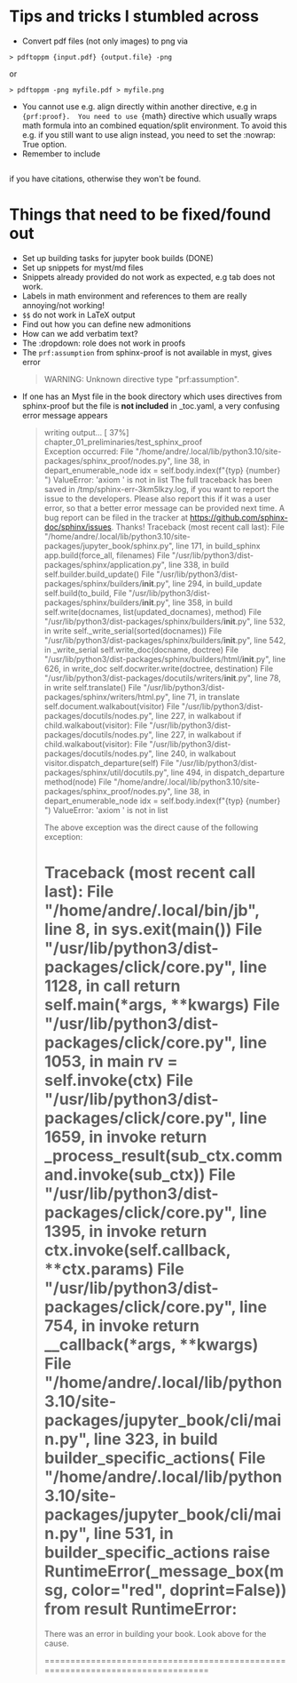 # Tips and tricks I stumbled across

* Convert pdf files (not only images) to png via
```{code}
> pdftoppm {input.pdf} {output.file} -png
```
or
```{code}
> pdftoppm -png myfile.pdf > myfile.png
```

* You cannot use e.g. align directly within another directive, e.g in ```{prf:proof}. 
  You need to use ```{math} directive which usually wraps math formula into an combined equation/split environment.
  To avoid this e.g. if you still want to use align instead, you need to set the :nowrap: True option.
* Remember to include 
 > ```bibliography
 > ```
 if you have citations, otherwise they won't be found.



# Things that need to be fixed/found out

* Set up building tasks for jupyter book builds (DONE)
* Set up snippets for myst/md files
* Snippets already provided do not work as expected, e.g tab does not work.
* Labels in math environment and references to them are really annoying/not working!
* `$$` do not work in LaTeX output 
* Find out how you can define new admonitions
* How can we add verbatim text?
* The :dropdown: role does not work in proofs
* The ```prf:assumption``` from sphinx-proof is not available in myst, gives error
  > WARNING: Unknown directive type "prf:assumption".
* If one has an Myst file in the book directory which uses directives from sphinx-proof
  but the file is **not included** in _toc.yaml, a very confusing error message appears
  > writing output... [ 37%] chapter_01_preliminaries/test_sphinx_proof                                                       
  > Exception occurred:
  >   File "/home/andre/.local/lib/python3.10/site-packages/sphinx_proof/nodes.py", line 38, in depart_enumerable_node
  >     idx = self.body.index(f"{typ} {number} ")
  > ValueError: 'axiom  ' is not in list
  > The full traceback has been saved in /tmp/sphinx-err-3km5lkzy.log, if you want to report the issue to the developers.
  > Please also report this if it was a user error, so that a better error message can be provided next time.
  > A bug report can be filed in the tracker at <https://github.com/sphinx-doc/sphinx/issues>. Thanks!
  > Traceback (most recent call last):
  >   File "/home/andre/.local/lib/python3.10/site-packages/jupyter_book/sphinx.py", line 171, in build_sphinx
  >     app.build(force_all, filenames)
  >   File "/usr/lib/python3/dist-packages/sphinx/application.py", line 338, in build
  >     self.builder.build_update()
  >   File "/usr/lib/python3/dist-packages/sphinx/builders/__init__.py", line 294, in build_update
  >     self.build(to_build,
  >   File "/usr/lib/python3/dist-packages/sphinx/builders/__init__.py", line 358, in build
  >     self.write(docnames, list(updated_docnames), method)
  >   File "/usr/lib/python3/dist-packages/sphinx/builders/__init__.py", line 532, in write
  >     self._write_serial(sorted(docnames))
  >   File "/usr/lib/python3/dist-packages/sphinx/builders/__init__.py", line 542, in _write_serial
  >     self.write_doc(docname, doctree)
  >   File "/usr/lib/python3/dist-packages/sphinx/builders/html/__init__.py", line 626, in write_doc
  >     self.docwriter.write(doctree, destination)
  >   File "/usr/lib/python3/dist-packages/docutils/writers/__init__.py", line 78, in write
  >     self.translate()
  >   File "/usr/lib/python3/dist-packages/sphinx/writers/html.py", line 71, in translate
  >     self.document.walkabout(visitor)
  >   File "/usr/lib/python3/dist-packages/docutils/nodes.py", line 227, in walkabout
  >     if child.walkabout(visitor):
  >   File "/usr/lib/python3/dist-packages/docutils/nodes.py", line 227, in walkabout
  >     if child.walkabout(visitor):
  >   File "/usr/lib/python3/dist-packages/docutils/nodes.py", line 240, in walkabout
  >     visitor.dispatch_departure(self)
  >   File "/usr/lib/python3/dist-packages/sphinx/util/docutils.py", line 494, in dispatch_departure
  >     method(node)
  >   File "/home/andre/.local/lib/python3.10/site-packages/sphinx_proof/nodes.py", line 38, in depart_enumerable_node
  >     idx = self.body.index(f"{typ} {number} ")
  > ValueError: 'axiom  ' is not in list
  > 
  > The above exception was the direct cause of the following exception:
  > 
  > Traceback (most recent call last):
  >   File "/home/andre/.local/bin/jb", line 8, in <module>
  >     sys.exit(main())
  >   File "/usr/lib/python3/dist-packages/click/core.py", line 1128, in __call__
  >     return self.main(*args, **kwargs)
  >   File "/usr/lib/python3/dist-packages/click/core.py", line 1053, in main
  >     rv = self.invoke(ctx)
  >   File "/usr/lib/python3/dist-packages/click/core.py", line 1659, in invoke
  >     return _process_result(sub_ctx.command.invoke(sub_ctx))
  >   File "/usr/lib/python3/dist-packages/click/core.py", line 1395, in invoke
  >     return ctx.invoke(self.callback, **ctx.params)
  >   File "/usr/lib/python3/dist-packages/click/core.py", line 754, in invoke
  >     return __callback(*args, **kwargs)
  >   File "/home/andre/.local/lib/python3.10/site-packages/jupyter_book/cli/main.py", line 323, in build
  >     builder_specific_actions(
  >   File "/home/andre/.local/lib/python3.10/site-packages/jupyter_book/cli/main.py", line 531, in builder_specific_actions
  >     raise RuntimeError(_message_box(msg, color="red", doprint=False)) from result
  > RuntimeError: 
  > ===============================================================================
  > 
  > There was an error in building your book. Look above for the cause.
  > 
  > ===============================================================================

